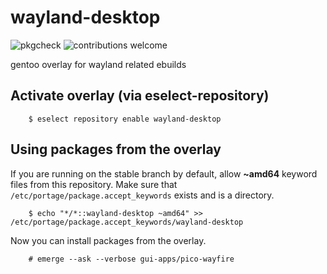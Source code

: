 # wayland-desktop
![pkgcheck](https://github.com/bsd-ac/wayland-desktop/workflows/pkgcheck/badge.svg)
![contributions welcome](https://img.shields.io/badge/contributions-welcome-brightgreen.svg)

gentoo overlay for wayland related ebuilds

## Activate overlay (via eselect-repository)

```
    $ eselect repository enable wayland-desktop
```

## Using packages from the overlay
If you are running on the stable branch by default, allow **~amd64** keyword files from this repository.
Make sure that `/etc/portage/package.accept_keywords` exists and is a directory.

```
    $ echo "*/*::wayland-desktop ~amd64" >> /etc/portage/package.accept_keywords/wayland-desktop
```

Now you can install packages from the overlay.

```
    # emerge --ask --verbose gui-apps/pico-wayfire
```
